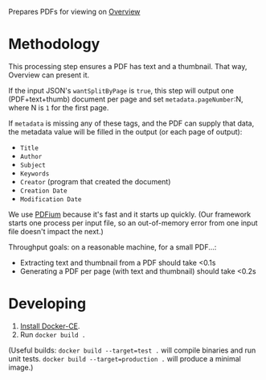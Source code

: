 Prepares PDFs for viewing on
[Overview](https://github.com/overview/overview-server)

# Methodology

This processing step ensures a PDF has text and a thumbnail. That way,
Overview can present it.

If the input JSON's `wantSplitByPage` is `true`, this step will output one
(PDF+text+thumb) document per page and set `metadata.pageNumber`:N, where N is
`1` for the first page.

If `metadata` is missing any of these tags, and the PDF can supply that data,
the metadata value will be filled in the output (or each page of output):

* `Title`
* `Author`
* `Subject`
* `Keywords`
* `Creator` (program that created the document)
* `Creation Date`
* `Modification Date`

We use [PDFium](https://pdfium.googlesource.com/pdfium/) because it's fast
and it starts up quickly. (Our framework starts one process per input file,
so an out-of-memory error from one input file doesn't impact the next.)

Throughput goals: on a reasonable machine, for a small PDF...:

* Extracting text and thumbnail from a PDF should take <0.1s
* Generating a PDF per page (with text and thumbnail) should take <0.2s

# Developing

1. [Install Docker-CE](https://docs.docker.com/engine/installation/).
1. Run `docker build .`

(Useful builds: `docker build --target=test .` will compile binaries and run
unit tests. `docker build --target=production .` will produce a minimal image.)
